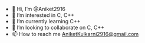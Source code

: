 - 👋 Hi, I’m @Aniket2916
- 👀 I’m interested in C, C++
- 🌱 I’m currently learning C++
- 💞️ I’m looking to collaborate on C, C++
- 📫 How to reach me AniketKulkarni2916@gmail.com

<!---
Aniket2916/Aniket2916 is a ✨ special ✨ repository because its `README.md` (this file) appears on your GitHub profile.
You can click the Preview link to take a look at your changes.
--->
